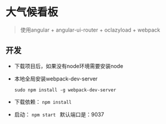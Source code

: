 # 大气候看板
> 使用angular + angular-ui-router + oclazyload + webpack


## 开发
* 下载项目后，如果没有node环境需要安装node
* 本地全局安装webpack-dev-server 
	```
	sudo npm install -g webpack-dev-server 
	```
	
* 下载依赖： ```npm install ```
* 启动： ```npm start ``` 默认端口是：9037
